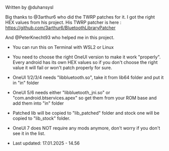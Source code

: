 Written by @duhansysl

Big thanks to @3arthur6 who did the TWRP patches for it. I got the right HEX values from his project.
His TWRP patcher is here : https://github.com/3arthur6/BluetoothLibraryPatcher

And @PeterKnecht93 who helped me in this project. 

 
* You can run this on Terminal with WSL2 or Linux 
* You need to choose the right OneUI version to make it work "properly". Every android has its own HEX values so if you don't choose the right value it will fail or won't patch properly for sure.
* OneUI 1/2/3/4 needs "libbluetooth.so", take it from lib64 folder and put it in "in" folder
* OneUI 5/6 needs either "libbluetooth_jni.so" or "com.android.btservices.apex" so get them from your ROM base and add them into "in" folder
* Patched lib will be copied to "lib_patched" folder and stock one will be copied to "lib_stock" folder. 
* OneUI 7 does NOT require any mods anymore, don't worry if you don't see it in the list.

* Last updated: 17.01.2025 - 14.56

